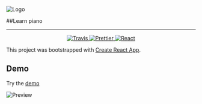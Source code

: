 ![Logo](https://raw.githubusercontent.com/stromland/piano/feature/chords/images/piano-logo.png)

##Learn piano

<hr />

<p align="center">
  <a href="https://travis-ci.org/stromland/piano">
    <img alt="Travis" src="https://img.shields.io/travis/stromland/piano/master.svg?style=flat-square">
  </a>
  <a href="https://github.com/prettier/prettier">
    <img alt="Prettier" src="https://img.shields.io/badge/code_style-prettier-ff69b4.svg?style=flat-square">
  </a>
  <a href="https://github.com/facebook/react">
    <img alt="React" src="https://img.shields.io/badge/react-16.2.0-blue.svg?style=flat-square">
  </a>
</p>

This project was bootstrapped with [Create React App](https://github.com/facebookincubator/create-react-app).

## Demo

Try the [demo](https://stromland.github.io/piano/)

![Preview](https://raw.githubusercontent.com/stromland/piano/feature/chords/images/preview.png)
